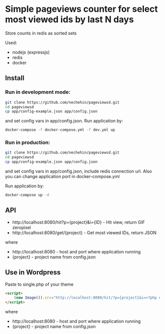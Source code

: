 # Simple pageviews counter for select most viewed ids by last N days

Store counts in redis as sorted sets

Used:
- nodejs (expressjs)
- redis
- docker

## Install

### Run in development mode:

```sh
git clone https://github.com/nechehin/pageviewsd.git
cd pageviewsd
cp app/config-example.json app/config.json
```
and set config vars in app/config.json. Run application by:

```sh
docker-compose -f docker-compose.yml -f dev.yml up
```

### Run in production:

```sh
git clone https://github.com/nechehin/pageviewsd.git
cd pageviewsd
cp app/config-example.json app/config.json
```
and set config vars in app/config.json, include redis connection url. 
Also you can change application port in docker-compose.yml

Run application by:

```sh
docker-compose up -d
```

## API 

- http://localhost:8080/hit?p={project}&i={ID} - Hit view, return GIF zeropixel
- http://localhost:8080/get/{project} - Get most viewed IDs, return JSON

where 
- http://localhost:8080 - host and port where application running
- {project} - project name from config.json


## Use in Wordpress

Paste to single.php of your theme

```html
<script>
    (new Image()).src="http://localhost:8080/hit/?p={project}&i=<?php echo (int)$post->ID ?>&r" + Math.random();
</script>
```

where 
- http://localhost:8080 - host and port where application running
- {project} - project name from config.json
